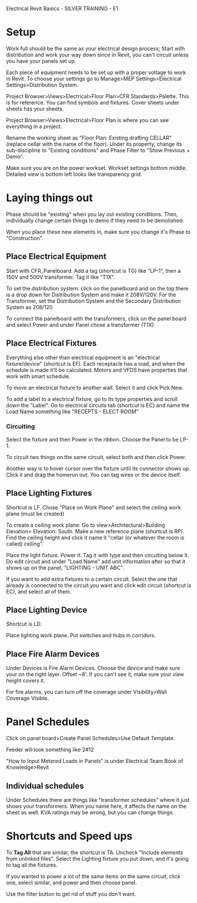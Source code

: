 Electrical Revit Basics - SILVER TRAINING - E1

# Setup

Work full should be the same as your electrical design process; Start with distribution and work your way down since in Revit, you can't circuit unless you have your panels set up.

Each piece of equipment needs to be set up with a proper voltage to work in Revit. To choose your settings go to Manage>MEP Settings>Electrical Settings>Distribution System.

Project Browser>Views>Electrical>Floor Plan>CFR Standards>Palette. This is for reference. You can find symbols and fixtures. Cover sheets under sheets has your sheets.

Project Browser>Views>Electrical>Floor Plan is where you can see everything in a project. 

Rename the working sheet as "Floor Plan: Existing drafting CELLAR" (replace cellar with the name of the floor). Under its property, change its sub-discipline to "Existing conditions" and Phase Filter to "Show Previous + Demo".

Make sure you are on the power workset. Workset settings bottom middle. Detailed view is bottom left looks like transparency grid.

# Laying things out

Phase should be "existing" when you lay out existing conditions. Then, individually change certain things to demo if they need to be demolished.

When you place these new elements in, make sure you change it's Phase to "Construction".

## Place Electrical Equipment 

Start with CFR_Panelboard. Add a tag (shortcut is TG) like "LP-1", then a 150V and 500V transformer. Tag it like "T1X". 

To set the distribution system: click on the panelboard and on the top there is a drop down for Distribution System and make it 208V/120V. For the Transformer, set the Distribution System and the Secondary Distribution System as 208/120

To connect the panelboard with the transformers, click on the panel board and select Power and under Panel chose a transformer (T1X)

## Place Electrical Fixtures

Everything else other than electrical equipment is an "electrical fixture/device" (shortcut is EF). Each receptacle has a load, and when the schedule is made it'll be calculated. Motors and VFDS have properties that work with smart schedule.

To move an electrical fixture to another wall. Select it and click Pick New.

To add a label to a electrical fixture, go to its type properties and scroll down the "Label". Go to electrical circuits tab (shortcut is EC) and name the Load Name something like "RECEPTS - ELECT ROOM"

### Circuiting

Select the fixture and then Power in the ribbon. Choose the Panel to be LP-1. 

To circuit two things on the same circuit, select both and then click Power.

Another way is to hover cursor over the fixture until its connector shows up. Click it and drag the homerun out. You can tag wires or the device itself. 

## Place Lighting Fixtures

Shortcut is LF. Chose "Place on Work Plane" and select the ceiling work plane (must be created)

To create a ceiling work plane: Go to view>Architectural>Building Elevation> Elevation: South. Make a new reference plane (shortcut is RP). Find the ceiling height and click it name it "cellar (or whatever the room is called) ceiling".

Place the light fixture. Power it. Tag it with type and then circuiting below it. Do edit circuit and under "Load Name" add unit information after so that it shows up on the panel, "LIGHTING - UNIT ABC". 

If you want to add extra fixtures to a certain circuit. Select the one that already is connected to the circuit you want and click edit circuit (shortcut is EC), and select all of them.  

## Place Lighting Device

Shortcut is LD. 

Place lighting work plane. Put switches and hubs in corridors.

## Place Fire Alarm Devices

Under Devices is Fire Alarm Devices. Choose the device and make sure your on the right layer. Offset ~8'. If you can't see it, make sure your view height covers it.

For fire alarms, you can turn off the coverage under Visibility>Wall Coverage Visible.

# Panel Schedules

Click on panel board>Create Panel Schedules>Use Default Template.

Feeder will look something like 2#12

"How to Input Metered Loads in Panels" is under Electrical Team Book of Knowledge>Revit 

## Individual schedules

Under Schedules there are things like "transformer schedules" where it just shows your transformers. When you name here, it affects the name on the sheet as well. KVA ratings may be wrong, but you can change things.

# Shortcuts and Speed ups

To **Tag All** that are similar, the shortcut is TA. Uncheck "Include elements from unlinked files". Select the Lighting fixture you put down, and it's going to tag all the fixtures.

If you wanted to power a lot of the same items on the same circuit, click one, select similar, and power and then choose panel.

Use the filter button to get rid of stuff you don't want.

